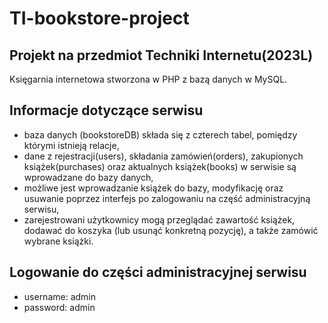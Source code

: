 # TI-bookstore-project

## Projekt na przedmiot Techniki Internetu(2023L)
Księgarnia internetowa stworzona w PHP z bazą danych w MySQL.

## Informacje dotyczące serwisu
- baza danych (bookstoreDB) składa się z czterech tabel, pomiędzy którymi istnieją relacje,
- dane z rejestracji(users), składania zamówień(orders), zakupionych książek(purchases) oraz aktualnych książek(books) w serwisie są wprowadzane do bazy danych,
- możliwe jest wprowadzanie książek do bazy, modyfikację oraz usuwanie poprzez interfejs po zalogowaniu na część administracyjną serwisu, 
- zarejestrowani użytkownicy mogą przeglądać zawartość książek, dodawać do koszyka (lub usunąć konkretną pozycję), a także zamówić wybrane książki.

## Logowanie do części administracyjnej serwisu
- username: admin
- password: admin